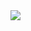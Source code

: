 <a align="center" href="https://t.me/rtlCode">
    <img src="https://capsule-render.vercel.app/api?theme=light&type=rounded&height=300&color=gradient&customColorList=21,23,26,2,19&text=RTL%20Code&section=header&reversal=false&textBg=false&fontColor=111&fontAlign=50&animation=scaleIn&rotate=0&fontSize=160&fontAlignY=50&fontAlignX=50">
</a>
